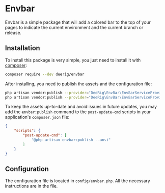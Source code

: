 # Envbar

Envbar is a simple package that will add a colored bar to the top of your pages to indicate the current environment and
the current branch or release.

## Installation

To install this package is very simple, you just need to install it with [composer](https://getcomposer.org/):

```bash
composer require --dev deerig/envbar
```

After installing, you need to publish the assets and the configuration file:

```bash
php artisan vendor:publish --provider="DeeRig\EnvBar\EnvBarServiceProvider" --tag="assets"
php artisan vendor:publish --provider="DeeRig\EnvBar\EnvBarServiceProvider" --tag="config"
```

To keep the assets up-to-date and avoid issues in future updates, you may add the `envbar:publish` command to the
`post-update-cmd` scripts in your application's `composer.json` file:

```json
{
    "scripts": {
        "post-update-cmd": [
            "@php artisan envbar:publish --ansi"
        ]
    }
}
```

## Configuration

The configuration file is located in `config/envbar.php`. All the necessary instructions are in the file.

